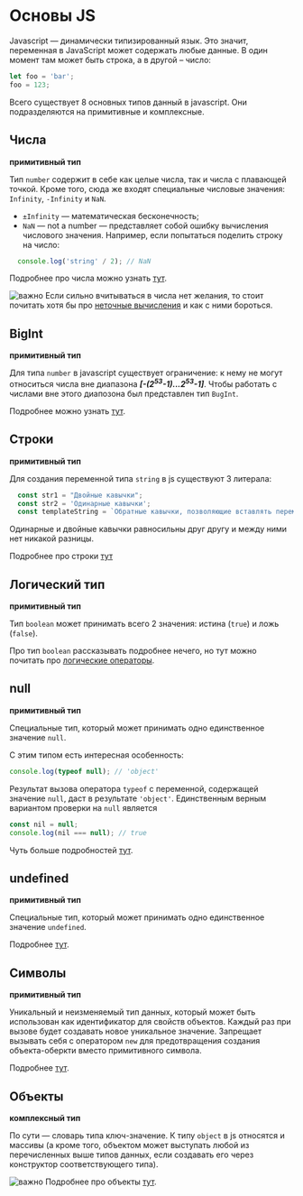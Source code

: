 # Основы JS

Javascript &mdash; динамически типизированный язык.
Это значит, переменная в JavaScript может содержать любые данные. В один момент там может быть строка, а в другой – число:
```javascript
let foo = 'bar';
foo = 123;
```

Всего существует 8 основных типов данный в javascript.
Они подразделяются на примитивные и комплексные.

## Числа
**примитивный тип**

Тип `number` содержит в себе как целые числа, так и числа с плавающей точкой.
Кроме того, сюда же входят специальные числовые значения: `Infinity`, `-Infinity` и `NaN`.

- `±Infinity` &mdash; математическая бесконечность;
- `NaN` &mdash; not a number &mdash; представляет собой ошибку вычисления числового значения.
Например, если попытаться поделить строку на число:
```javascript
  console.log('string' / 2); // NaN
```

Подробнее про числа можно узнать [тут](https://learn.javascript.ru/number).

![важно](https://github.com/Xoxol/react-js-course/blob/320ec5b7a0074aa458b3bb3a3b035d658453c824/important.png) Если сильно вчитываться в числа нет желания, то стоит почитать хотя бы про [неточные вычисления](https://learn.javascript.ru/number#netochnye-vychisleniya) и как с ними бороться.

## BigInt
**примитивный тип**

Для типа `number` в javascript существует ограничение: к нему не могут относиться числа вне диапазона _**[-(2<sup>53</sup>-1)...2<sup>53</sup>-1]**_.
Чтобы работать с числами вне этого диапозона был представлен тип `BugInt`.

Подробнее можно узнать [тут](https://learn.javascript.ru/bigint).

## Строки
**примитивный тип**

Для создания переменной типа `string` в js существуют 3 литерала:
```javascript
  const str1 = "Двойные кавычки";
  const str2 = 'Одинарные кавычки';
  const templateString = `Обратные кавычки, позволяющие вставлять переменные ${str} и результаты вычислений ${0.1 + 0.2}`;
```

Одинарные и двойные кавычки равносильны друг другу и между ними нет никакой разницы.

Подробнее про строки [тут](https://learn.javascript.ru/string)

## Логический тип
**примитивный тип**

Тип `boolean` может принимать всего 2 значения: истина (`true`) и ложь (`false`).

Про тип `boolean` рассказывать подробнее нечего, но тут можно почитать про [логические операторы](https://learn.javascript.ru/logical-operators).

## null
**примитивный тип**

Специальные тип, который может принимать одно единственное значение `null`.

С этим типом есть интересная особенность:
```js
console.log(typeof null); // 'object'
```

Результат вызова оператора `typeof` с переменной, содержащей значение `null`, даст в результате `'object'`.
Единственным верным вариантом проверки на `null` является
```js
const nil = null;
console.log(nil === null); // true
```

Чуть больше подробностей [тут](https://developer.mozilla.org/ru/docs/Web/JavaScript/Reference/Global_Objects/null).

## undefined
**примитивный тип**

Специальные тип, который может принимать одно единственное значение `undefined`.

Подробнее [тут](https://developer.mozilla.org/ru/docs/Web/JavaScript/Reference/Global_Objects/undefined).

## Символы
**примитивный тип**

Уникальный и неизменяемый тип данных, который может быть использован как идентификатор для свойств объектов.
Каждый раз при вызове будет создавать новое уникальное значение.
Запрещает вызывать себя с оператором `new` для предотвращения создания объекта-оберкти вместо примитивного символа.

Подробнее [тут](https://developer.mozilla.org/ru/docs/Web/JavaScript/Reference/Global_Objects/Symbol).

## Объекты
**комплексный тип**

По сути &mdash; словарь типа ключ-значение. К типу `object` в js относятся и массивы (а кроме того, объектом может выступать любой из перечисленных выше типов данных, если создавать его через конструктор соответствующего типа).

![важно](https://github.com/Xoxol/react-js-course/blob/320ec5b7a0074aa458b3bb3a3b035d658453c824/important.png)
Подробнее про объекты [тут](https://learn.javascript.ru/object).

